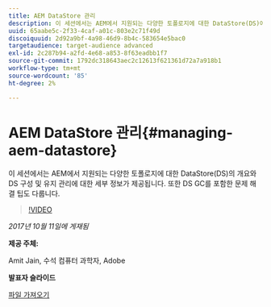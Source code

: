 ```yaml
---
title: AEM DataStore 관리
description: 이 세션에서는 AEM에서 지원되는 다양한 토폴로지에 대한 DataStore(DS)에 대한 개요와 DS 구성 및 유지 관리에 대한 세부 정보가 제공됩니다. 또한 DS GC를 포함한 문제 해결 팁도 다룹니다.
uuid: 65aabe5c-2f33-4caf-a01c-803e2c71f49d
discoiquuid: 2d92a9bf-4a98-46d9-8b4c-583654e5bac0
targetaudience: target-audience advanced
exl-id: 2c287b94-a2fd-4e68-a853-8f63eadbb1f7
source-git-commit: 1792dc318643aec2c12613f621361d72a7a918b1
workflow-type: tm+mt
source-wordcount: '85'
ht-degree: 2%

---
```


# AEM DataStore 관리{#managing-aem-datastore}

이 세션에서는 AEM에서 지원되는 다양한 토폴로지에 대한 DataStore(DS)의 개요와 DS 구성 및 유지 관리에 대한 세부 정보가 제공됩니다. 또한 DS GC를 포함한 문제 해결 팁도 다룹니다.

>[!VIDEO](https://video.tv.adobe.com/v/20422/?quality=9)

*2017년 10월 11일에 게재됨*

**제공 주체:**

Amit Jain, 수석 컴퓨터 과학자, Adobe

**발표자 슬라이드**

[파일 가져오기](assets/managing-aem-datastoreoct17.pdf)
<!--
[Get back to the Overview](https://helpx.adobe.com/experience-manager/kt/eseminars/gems/aem-index.html)
-->
